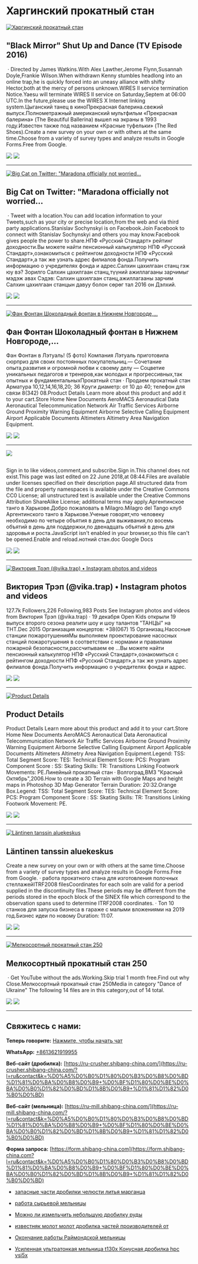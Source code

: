 # Харгинский прокатный стан

<a href="https://swt.shibang-china.com/?l=ru&img&k=%D0%A5%D0%B0%D1%80%D0%B3%D0%B8%D0%BD%D1%81%D0%BA%D0%B8%D0%B9+%D0%BF%D1%80%D0%BE%D0%BA%D0%B0%D1%82%D0%BD%D1%8B%D0%B9+%D1%81%D1%82%D0%B0%D0%BD" target="_blank">![Харгинский прокатный стан](http://static.shibang-china.com/all-800x300/75.jpg)</a>

## &quot;Black Mirror&quot; Shut Up and Dance (TV Episode 2016)
&nbsp;&#0183;&#32;Directed by James Watkins.With Alex Lawther,Jerome Flynn,Susannah Doyle,Frankie Wilson.When withdrawn Kenny stumbles headlong into an online trap,he is quickly forced into an uneasy alliance with shifty Hector,both at the mercy of persons unknown.WIRES II service termination Notice.Yaesu will terminate WIRES II service on Saturday,Septem at 06:00 UTC.In the future,please use the WIRES X Internet linking system.Цыганский танец в киноПрекрасная балерина.свежий выпуск.Полнометражный американский мультфильм &#171;Прекрасная балерина&#187; (The Beautiful Ballerina) вышел на экраны в 1993 году.Известен также под названием &#171;Красные туфельки&#187; (The Red Shoes).Create a new survey on your own or with others at the same time.Choose from a variety of survey types and analyze results in Google Forms.Free from Google.


<a href="https://whatsapp.shibangsoft.com/WhatsApp.php" target="_blank" title="WhatsApp">![](http://static.shibang-china.com/icon/whatsapp.png)</a> <a href="https://swt.shibang-china.com/?l=ru&icon&k=%D0%A5%D0%B0%D1%80%D0%B3%D0%B8%D0%BD%D1%81%D0%BA%D0%B8%D0%B9+%D0%BF%D1%80%D0%BE%D0%BA%D0%B0%D1%82%D0%BD%D1%8B%D0%B9+%D1%81%D1%82%D0%B0%D0%BD" target="_blank">![](http://static.shibang-china.com/icon/chat-ru.png)</a>

---

<a href="https://swt.shibang-china.com/?l=ru&img&k=%D0%A5%D0%B0%D1%80%D0%B3%D0%B8%D0%BD%D1%81%D0%BA%D0%B8%D0%B9+%D0%BF%D1%80%D0%BE%D0%BA%D0%B0%D1%82%D0%BD%D1%8B%D0%B9+%D1%81%D1%82%D0%B0%D0%BD" target="_blank">![Big Cat on Twitter: &quot;Maradona officially not worried…](http://static.shibang-china.com/all-800x300/82.jpg)</a>

## Big Cat on Twitter: &quot;Maradona officially not worried…
&nbsp;&#0183;&#32;Tweet with a location.You can add location information to your Tweets,such as your city or precise location,from the web and via third party applications.Stanislav Sochynskyi is on Facebook.Join Facebook to connect with Stanislav Sochynskyi and others you may know.Facebook gives people the power to share.НПФ &#171;Русский Стандарт&#187; рейтинг доходности.Вы можете найти пенсионный калькулятор НПФ &#171;Русский Стандарт&#187;,ознакомиться с рейтингом доходности НПФ &#171;Русский Стандарт&#187;,а так же узнать адрес филиалов фонда.Получить информацию о учредителях фонда и адрес.Салхин цахилгаан станц гэж юу вэ? Зорилго Салхин цахилгаан станц,түүний ажиллагааны зарчимыг мэдэж авах Сэдэв: Салхин цахилгаан станц,ажиллагааны зарчим Салхин цахилгаан станцын давуу болон сөрөг тал 2016 он Дэлхий.


<a href="https://whatsapp.shibangsoft.com/WhatsApp.php" target="_blank" title="WhatsApp">![](http://static.shibang-china.com/icon/whatsapp.png)</a> <a href="https://swt.shibang-china.com/?l=ru&icon&k=%D0%A5%D0%B0%D1%80%D0%B3%D0%B8%D0%BD%D1%81%D0%BA%D0%B8%D0%B9+%D0%BF%D1%80%D0%BE%D0%BA%D0%B0%D1%82%D0%BD%D1%8B%D0%B9+%D1%81%D1%82%D0%B0%D0%BD" target="_blank">![](http://static.shibang-china.com/icon/chat-ru.png)</a>

---

<a href="https://swt.shibang-china.com/?l=ru&img&k=%D0%A5%D0%B0%D1%80%D0%B3%D0%B8%D0%BD%D1%81%D0%BA%D0%B8%D0%B9+%D0%BF%D1%80%D0%BE%D0%BA%D0%B0%D1%82%D0%BD%D1%8B%D0%B9+%D1%81%D1%82%D0%B0%D0%BD" target="_blank">![Фан Фонтан Шоколадный фонтан в Нижнем Новгороде,…](http://static.shibang-china.com/all-800x300/708.jpg)</a>

## Фан Фонтан Шоколадный фонтан в Нижнем Новгороде,…
Фан Фонтан в Лэтуаль! (5 фото) Компания Лэтуаль приготовила сюрприз для своих постоянных покупательниц.— Сочетание опыта,развития и огромной любви к своему делу — Соцветие уникальных педагогов и тренеров,как молодых и прогрессивных,так опытных и фундаментальныхПрокатный стан&nbsp;&#0183;&#32;Продаем прокатный стан Арматура 10,12,14,16,18,20; 36 Круги диаметр: от 10 до 40; телефон для связи 8(342) 08.Product Details Learn more about this product and add it to your cart.Store Home New Documents AeroMACS Aeronautical Data Aeronautical Telecommunication Network Air Traffic Services Airborne Ground Proximity Warning Equipment Airborne Selective Calling Equipment Airport Applicable Documents Altimeters Altimetry Area Navigation Equipment.


<a href="https://whatsapp.shibangsoft.com/WhatsApp.php" target="_blank" title="WhatsApp">![](http://static.shibang-china.com/icon/whatsapp.png)</a> <a href="https://swt.shibang-china.com/?l=ru&icon&k=%D0%A5%D0%B0%D1%80%D0%B3%D0%B8%D0%BD%D1%81%D0%BA%D0%B8%D0%B9+%D0%BF%D1%80%D0%BE%D0%BA%D0%B0%D1%82%D0%BD%D1%8B%D0%B9+%D1%81%D1%82%D0%B0%D0%BD" target="_blank">![](http://static.shibang-china.com/icon/chat-ru.png)</a>

---

<a href="https://swt.shibang-china.com/?l=ru&img&k=%D0%A5%D0%B0%D1%80%D0%B3%D0%B8%D0%BD%D1%81%D0%BA%D0%B8%D0%B9+%D0%BF%D1%80%D0%BE%D0%BA%D0%B0%D1%82%D0%BD%D1%8B%D0%B9+%D1%81%D1%82%D0%B0%D0%BD" target="_blank">![](http://static.shibang-china.com/all-800x300/943.jpg)</a>

## 
Sign in to like videos,comment,and subscribe.Sign in.This channel does not exist.This page was last edited on 22 June 2018,at 08:44.Files are available under licenses specified on their description page.All structured data from the file and property namespaces is available under the Creative Commons CC0 License; all unstructured text is available under the Creative Commons Attribution ShareAlike License; additional terms may apply.Аргентинское танго в Харькове.Добро пожаловать в Milagro.Milagro del Tango клуб Аргентинского танго в Харькове.Ученые говорят,что человеку необходимо по четыре объятия в день для выживания,по восемь объятий в день для поддержки,по двенадцать объятий в день для здоровья и роста.JavaScript isn't enabled in your browser,so this file can't be opened.Enable and reload.нотний стан.doc Google Docs


<a href="https://whatsapp.shibangsoft.com/WhatsApp.php" target="_blank" title="WhatsApp">![](http://static.shibang-china.com/icon/whatsapp.png)</a> <a href="https://swt.shibang-china.com/?l=ru&icon&k=%D0%A5%D0%B0%D1%80%D0%B3%D0%B8%D0%BD%D1%81%D0%BA%D0%B8%D0%B9+%D0%BF%D1%80%D0%BE%D0%BA%D0%B0%D1%82%D0%BD%D1%8B%D0%B9+%D1%81%D1%82%D0%B0%D0%BD" target="_blank">![](http://static.shibang-china.com/icon/chat-ru.png)</a>

---

<a href="https://swt.shibang-china.com/?l=ru&img&k=%D0%A5%D0%B0%D1%80%D0%B3%D0%B8%D0%BD%D1%81%D0%BA%D0%B8%D0%B9+%D0%BF%D1%80%D0%BE%D0%BA%D0%B0%D1%82%D0%BD%D1%8B%D0%B9+%D1%81%D1%82%D0%B0%D0%BD" target="_blank">![Виктория Трэп (@vika.trap) • Instagram photos and videos](http://static.shibang-china.com/all-800x300/432.jpg)</a>

## Виктория Трэп (@vika.trap) • Instagram photos and videos
127.7k Followers,226 Following,983 Posts See Instagram photos and videos from Виктория Трэп (@vika.trap)&nbsp;&#0183;&#32;19 декабря Open Kids открыли 19 выпуск второго сезона реалити шоу и шоу талантов &quot;ТАНЦЫ&quot; на ТНТ.Dec 2015 Организация концертов: +38(067) 15 Организац.Насосные станции пожаротушенияМы выполняем проектирование насосных станций пожаротушения в соответствии с нормами и правилами пожарной безопасности,рассчитываем ее …Вы можете найти пенсионный калькулятор НПФ &#171;Русский Стандарт&#187;,ознакомиться с рейтингом доходности НПФ &#171;Русский Стандарт&#187;,а так же узнать адрес филиалов фонда.Получить информацию о учредителях фонда и адрес.


<a href="https://whatsapp.shibangsoft.com/WhatsApp.php" target="_blank" title="WhatsApp">![](http://static.shibang-china.com/icon/whatsapp.png)</a> <a href="https://swt.shibang-china.com/?l=ru&icon&k=%D0%A5%D0%B0%D1%80%D0%B3%D0%B8%D0%BD%D1%81%D0%BA%D0%B8%D0%B9+%D0%BF%D1%80%D0%BE%D0%BA%D0%B0%D1%82%D0%BD%D1%8B%D0%B9+%D1%81%D1%82%D0%B0%D0%BD" target="_blank">![](http://static.shibang-china.com/icon/chat-ru.png)</a>

---

<a href="https://swt.shibang-china.com/?l=ru&img&k=%D0%A5%D0%B0%D1%80%D0%B3%D0%B8%D0%BD%D1%81%D0%BA%D0%B8%D0%B9+%D0%BF%D1%80%D0%BE%D0%BA%D0%B0%D1%82%D0%BD%D1%8B%D0%B9+%D1%81%D1%82%D0%B0%D0%BD" target="_blank">![Product Details](http://static.shibang-china.com/all-800x300/1170.jpg)</a>

## Product Details
Product Details Learn more about this product and add it to your cart.Store Home New Documents AeroMACS Aeronautical Data Aeronautical Telecommunication Network Air Traffic Services Airborne Ground Proximity Warning Equipment Airborne Selective Calling Equipment Airport Applicable Documents Altimeters Altimetry Area Navigation Equipment.Legend: TSS: Total Segment Score: TES: Technical Element Score: PCS: Program Component Score : SS: Skating Skills: TR: Transitions Linking Footwork Movements: PE.Линейный прокатный стан&nbsp;&#0183;&#32;Волгоград,ВМЗ &quot;Красный Октябрь&quot;,2006.How to create a 3D Terrain with Google Maps and height maps in Photoshop 3D Map Generator Terrain Duration: 20:32.Orange Box.Legend: TSS: Total Segment Score: TES: Technical Element Score: PCS: Program Component Score : SS: Skating Skills: TR: Transitions Linking Footwork Movement: PE.


<a href="https://whatsapp.shibangsoft.com/WhatsApp.php" target="_blank" title="WhatsApp">![](http://static.shibang-china.com/icon/whatsapp.png)</a> <a href="https://swt.shibang-china.com/?l=ru&icon&k=%D0%A5%D0%B0%D1%80%D0%B3%D0%B8%D0%BD%D1%81%D0%BA%D0%B8%D0%B9+%D0%BF%D1%80%D0%BE%D0%BA%D0%B0%D1%82%D0%BD%D1%8B%D0%B9+%D1%81%D1%82%D0%B0%D0%BD" target="_blank">![](http://static.shibang-china.com/icon/chat-ru.png)</a>

---

<a href="https://swt.shibang-china.com/?l=ru&img&k=%D0%A5%D0%B0%D1%80%D0%B3%D0%B8%D0%BD%D1%81%D0%BA%D0%B8%D0%B9+%D0%BF%D1%80%D0%BE%D0%BA%D0%B0%D1%82%D0%BD%D1%8B%D0%B9+%D1%81%D1%82%D0%B0%D0%BD" target="_blank">![L&#228;ntinen tanssin aluekeskus](http://static.shibang-china.com/all-800x300/784.jpg)</a>

## L&#228;ntinen tanssin aluekeskus
Create a new survey on your own or with others at the same time.Choose from a variety of survey types and analyze results in Google Forms.Free from Google.&nbsp;&#0183;&#32;работа прокатного стана для изготовления полочных стеллажейITRF2008 filesCoordinates for each soln are valid for a period supplied in the discontinuity files.These periods may be different from the periods stored in the epoch block of the SINEX file which correspond to the observation spans used to determine ITRF2008 coordinates.&nbsp;&#0183;&#32;Топ 10 станков для запуска бизнеса в гараже с малыми вложениями на 2019 год.Бизнес идеи по новому Duration: 11:07.


<a href="https://whatsapp.shibangsoft.com/WhatsApp.php" target="_blank" title="WhatsApp">![](http://static.shibang-china.com/icon/whatsapp.png)</a> <a href="https://swt.shibang-china.com/?l=ru&icon&k=%D0%A5%D0%B0%D1%80%D0%B3%D0%B8%D0%BD%D1%81%D0%BA%D0%B8%D0%B9+%D0%BF%D1%80%D0%BE%D0%BA%D0%B0%D1%82%D0%BD%D1%8B%D0%B9+%D1%81%D1%82%D0%B0%D0%BD" target="_blank">![](http://static.shibang-china.com/icon/chat-ru.png)</a>

---

<a href="https://swt.shibang-china.com/?l=ru&img&k=%D0%A5%D0%B0%D1%80%D0%B3%D0%B8%D0%BD%D1%81%D0%BA%D0%B8%D0%B9+%D0%BF%D1%80%D0%BE%D0%BA%D0%B0%D1%82%D0%BD%D1%8B%D0%B9+%D1%81%D1%82%D0%B0%D0%BD" target="_blank">![Мелкосортный прокатный стан 250](http://static.shibang-china.com/all-800x300/161.jpg)</a>

## Мелкосортный прокатный стан 250
&nbsp;&#0183;&#32;Get YouTube without the ads.Working.Skip trial 1 month free.Find out why Close.Мелкосортный прокатный стан 250Media in category &quot;Dance of Ukraine&quot; The following 14 files are in this category,out of 14 total.

<a href="https://whatsapp.shibangsoft.com/WhatsApp.php" target="_blank" title="WhatsApp">![](http://static.shibang-china.com/icon/whatsapp.png)</a> <a href="https://swt.shibang-china.com/?l=ru&icon&k=%D0%A5%D0%B0%D1%80%D0%B3%D0%B8%D0%BD%D1%81%D0%BA%D0%B8%D0%B9+%D0%BF%D1%80%D0%BE%D0%BA%D0%B0%D1%82%D0%BD%D1%8B%D0%B9+%D1%81%D1%82%D0%B0%D0%BD" target="_blank">![](http://static.shibang-china.com/icon/chat-ru.png)</a>

---
## Свяжитесь с нами:

**Теперь говорите:** [Нажмите, чтобы начать чат](https://swt.shibang-china.com?l=ru&contact&k=%D0%A5%D0%B0%D1%80%D0%B3%D0%B8%D0%BD%D1%81%D0%BA%D0%B8%D0%B9+%D0%BF%D1%80%D0%BE%D0%BA%D0%B0%D1%82%D0%BD%D1%8B%D0%B9+%D1%81%D1%82%D0%B0%D0%BD)

**WhatsApp:**  [+8613621919955](https://whatsapp.shibangsoft.com/WhatsApp.php)

**Веб-сайт (дробилка):** [https://ru-crusher.shibang-china.com/](https://ru-crusher.shibang-china.com/?l=ru&contact&k=%D0%A5%D0%B0%D1%80%D0%B3%D0%B8%D0%BD%D1%81%D0%BA%D0%B8%D0%B9+%D0%BF%D1%80%D0%BE%D0%BA%D0%B0%D1%82%D0%BD%D1%8B%D0%B9+%D1%81%D1%82%D0%B0%D0%BD)

**Веб-сайт (мельница):** [https://ru-mill.shibang-china.com/](https://ru-mill.shibang-china.com/?l=ru&contact&k=%D0%A5%D0%B0%D1%80%D0%B3%D0%B8%D0%BD%D1%81%D0%BA%D0%B8%D0%B9+%D0%BF%D1%80%D0%BE%D0%BA%D0%B0%D1%82%D0%BD%D1%8B%D0%B9+%D1%81%D1%82%D0%B0%D0%BD)

**Форма запроса:** [https://form.shibang-china.com](https://form.shibang-china.com?l=ru&contact&k=%D0%A5%D0%B0%D1%80%D0%B3%D0%B8%D0%BD%D1%81%D0%BA%D0%B8%D0%B9+%D0%BF%D1%80%D0%BE%D0%BA%D0%B0%D1%82%D0%BD%D1%8B%D0%B9+%D1%81%D1%82%D0%B0%D0%BD)

* [запасные части дробилки челюсти литья марганца](../132/%D0%B7%D0%B0%D0%BF%D0%B0%D1%81%D0%BD%D1%8B%D0%B5%20%D1%87%D0%B0%D1%81%D1%82%D0%B8%20%D0%B4%D1%80%D0%BE%D0%B1%D0%B8%D0%BB%D0%BA%D0%B8%20%D1%87%D0%B5%D0%BB%D1%8E%D1%81%D1%82%D0%B8%20%D0%BB%D0%B8%D1%82%D1%8C%D1%8F%20%D0%BC%D0%B0%D1%80%D0%B3%D0%B0%D0%BD%D1%86%D0%B0.md)

* [работа сырьевой мельницы](../134/%D1%80%D0%B0%D0%B1%D0%BE%D1%82%D0%B0%20%D1%81%D1%8B%D1%80%D1%8C%D0%B5%D0%B2%D0%BE%D0%B9%20%D0%BC%D0%B5%D0%BB%D1%8C%D0%BD%D0%B8%D1%86%D1%8B.md)

* [Можно ли измельчить небольшую дробилку руды](../132/%D0%9C%D0%BE%D0%B6%D0%BD%D0%BE%20%D0%BB%D0%B8%20%D0%B8%D0%B7%D0%BC%D0%B5%D0%BB%D1%8C%D1%87%D0%B8%D1%82%D1%8C%20%D0%BD%D0%B5%D0%B1%D0%BE%D0%BB%D1%8C%D1%88%D1%83%D1%8E%20%D0%B4%D1%80%D0%BE%D0%B1%D0%B8%D0%BB%D0%BA%D1%83%20%D1%80%D1%83%D0%B4%D1%8B.md)

* [известняк молот молот дробилка частей производителей от](../135/%D0%B8%D0%B7%D0%B2%D0%B5%D1%81%D1%82%D0%BD%D1%8F%D0%BA%20%D0%BC%D0%BE%D0%BB%D0%BE%D1%82%20%D0%BC%D0%BE%D0%BB%D0%BE%D1%82%20%D0%B4%D1%80%D0%BE%D0%B1%D0%B8%D0%BB%D0%BA%D0%B0%20%D1%87%D0%B0%D1%81%D1%82%D0%B5%D0%B9%20%D0%BF%D1%80%D0%BE%D0%B8%D0%B7%D0%B2%D0%BE%D0%B4%D0%B8%D1%82%D0%B5%D0%BB%D0%B5%D0%B9%20%D0%BE%D1%82.md)

* [Окончание работы Раймондской мельницы](../132/%D0%9E%D0%BA%D0%BE%D0%BD%D1%87%D0%B0%D0%BD%D0%B8%D0%B5%20%D1%80%D0%B0%D0%B1%D0%BE%D1%82%D1%8B%20%D0%A0%D0%B0%D0%B9%D0%BC%D0%BE%D0%BD%D0%B4%D1%81%D0%BA%D0%BE%D0%B9%20%D0%BC%D0%B5%D0%BB%D1%8C%D0%BD%D0%B8%D1%86%D1%8B.md)

* [Усиленная ультратонкая мельница t130x Конусная дробилка hpc vsi5x](../131/%D0%A3%D1%81%D0%B8%D0%BB%D0%B5%D0%BD%D0%BD%D0%B0%D1%8F%20%D1%83%D0%BB%D1%8C%D1%82%D1%80%D0%B0%D1%82%D0%BE%D0%BD%D0%BA%D0%B0%D1%8F%20%D0%BC%D0%B5%D0%BB%D1%8C%D0%BD%D0%B8%D1%86%D0%B0%20t130x%20%D0%9A%D0%BE%D0%BD%D1%83%D1%81%D0%BD%D0%B0%D1%8F%20%D0%B4%D1%80%D0%BE%D0%B1%D0%B8%D0%BB%D0%BA%D0%B0%20hpc%20vsi5x.md)